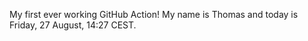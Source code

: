 My first ever working GitHub Action!
My name is Thomas and today is Friday, 27 August, 14:27 CEST. 
